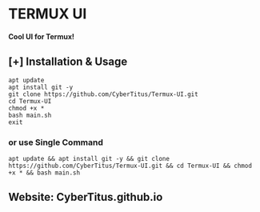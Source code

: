 # TERMUX UI
#### Cool UI for Termux!

## [+] Installation & Usage
```
apt update
apt install git -y
git clone https://github.com/CyberTitus/Termux-UI.git
cd Termux-UI
chmod +x *
bash main.sh
exit
```
### or use Single Command
```
apt update && apt install git -y && git clone https://github.com/CyberTitus/Termux-UI.git && cd Termux-UI && chmod +x * && bash main.sh
```
## Website: CyberTitus.github.io
